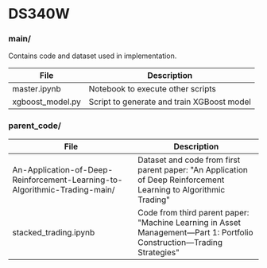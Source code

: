 # DS340W

### main/

Contains code and dataset used in implementation.

| File | Description |
| -- | -- |
| master.ipynb | Notebook to execute other scripts |
| xgboost_model.py | Script to generate and train XGBoost model |

### parent_code/

| File | Description |
| ---- | ----------- | 
| An-Application-of-Deep-Reinforcement-Learning-to-Algorithmic-Trading-main/ | Dataset and code from first parent paper: "An Application of Deep Reinforcement Learning to Algorithmic Trading" |
| stacked_trading.ipynb | Code from third parent paper: "Machine Learning in Asset Management—Part 1: Portfolio Construction—Trading Strategies" |
